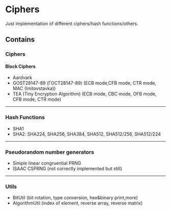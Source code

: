 # Ciphers

Just implementation of different ciphers/hash functions/others.

## Contains 
### Ciphers
#### Block Ciphers
* Aardvark
* GOST28147-89 (ГОСТ28147-89) (ECB mode,CFB mode, CTR mode, MAC (Imitovstavka)) 
* TEA (Tiny Encryption Algorithm) (ECB mode, CBC mode, OFB mode, CFB mode, CTR mode)
***
### Hash Functions
* SHA1
* SHA2: SHA224, SHA256, SHA384, SHA512, SHA512/256, SHA512/224
***
### Pseudorandom number generators
* Simple linear congruential PRNG
* ISAAC CSPRNG (not correctly implemented but still)
***

### Utils
* BitUtil (bit rotation, type conversion, hex&binary print,more)
* AlgorithmUtil (index of element, reverse array, reverse matrix)
